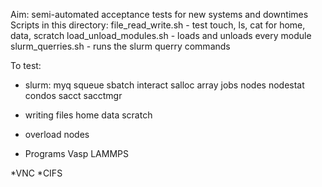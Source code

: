 Aim: semi-automated acceptance tests for new systems and downtimes
Scripts in this directory:
file_read_write.sh  - test touch, ls, cat for home, data, scratch
load_unload_modules.sh  - loads and unloads every module
slurm_querries.sh - runs the slurm querry commands



To test:
* slurm:
myq
squeue
sbatch 
interact
salloc
array jobs
nodes
nodestat
condos
sacct
sacctmgr

* writing files
home
data
scratch

* overload nodes

* Programs
Vasp
LAMMPS




*VNC
*CIFS
